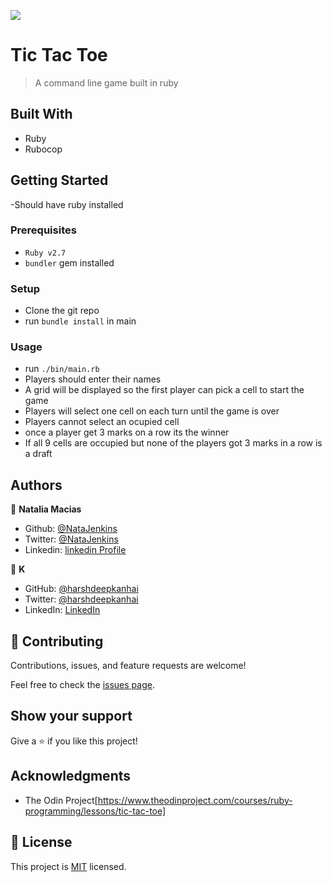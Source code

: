 ![](https://img.shields.io/badge/Microverse-blueviolet)

# Tic Tac Toe

> A command line game built in ruby

## Built With

- Ruby
- Rubocop

## Getting Started
-Should have ruby installed 

### Prerequisites

- `Ruby v2.7`
- `bundler` gem installed

### Setup

- Clone the git repo
- run `bundle install` in main

### Usage

- run `./bin/main.rb`
- Players should enter their names
- A grid will be displayed so the first player can pick a cell to start the game
- Players will select one cell on each turn until the game is over
- Players cannot select an ocupied cell
- once a player get 3 marks on a row its the winner
- If all 9 cells are occupied but none of the players got 3 marks in a row is a draft


## Authors

👤 **Natalia Macias** 

- Github: [@NataJenkins](https://github.com/NataJenkins)
- Twitter: [@NataJenkins](https://twitter.com/NataJenkins)
- Linkedin: [linkedin Profile](https://www.linkedin.com/in/natalia-macias-a11a20187/)

👤 **K**

- GitHub: [@harshdeepkanhai](https://github.com/harshdeepkanhai)
- Twitter: [@harshdeepkanhai](https://twitter.com/harshdeepkanhai)
- LinkedIn: [LinkedIn](https://linkedin.com/in/harshdeepkanhai)

## 🤝 Contributing

Contributions, issues, and feature requests are welcome!

Feel free to check the [issues page](https://github.com/NataJenkins/TicTacToe/issues).

## Show your support

Give a ⭐️ if you like this project!

## Acknowledgments

- The Odin Project[https://www.theodinproject.com/courses/ruby-programming/lessons/tic-tac-toe]

## 📝 License

This project is [MIT](lic.url) licensed.